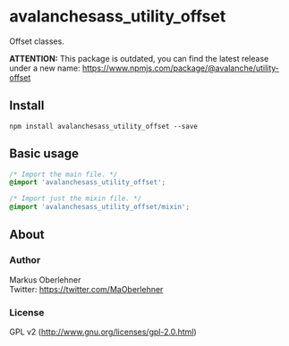 # avalanchesass_utility_offset
Offset classes.

**ATTENTION:** This package is outdated, you can find the latest release under a new name: https://www.npmjs.com/package/@avalanche/utility-offset

## Install
```
npm install avalanchesass_utility_offset --save
```

## Basic usage
```css
/* Import the main file. */
@import 'avalanchesass_utility_offset';

/* Import just the mixin file. */
@import 'avalanchesass_utility_offset/mixin';
```

## About
### Author
Markus Oberlehner  
Twitter: https://twitter.com/MaOberlehner

### License
GPL v2 (http://www.gnu.org/licenses/gpl-2.0.html)
